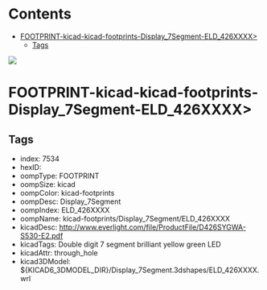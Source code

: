 



Contents
========

* [FOOTPRINT-kicad-kicad-footprints-Display_7Segment-ELD_426XXXX>](#footprint-kicad-kicad-footprints-display_7segment-eld_426xxxx)
	* [Tags](#tags)
  
![][im]
# FOOTPRINT-kicad-kicad-footprints-Display_7Segment-ELD_426XXXX>

## Tags

- index: 7534
- hexID: 
- oompType: FOOTPRINT
- oompSize: kicad
- oompColor: kicad-footprints
- oompDesc: Display_7Segment
- oompIndex: ELD_426XXXX
- oompName: kicad-footprints/Display_7Segment/ELD_426XXXX
- kicadDesc: http://www.everlight.com/file/ProductFile/D426SYGWA-S530-E2.pdf
- kicadTags: Double digit 7 segment brilliant yellow green LED
- kicadAttr: through_hole
- kicad3DModel: ${KICAD6_3DMODEL_DIR}/Display_7Segment.3dshapes/ELD_426XXXX.wrl



[im]: image.png
